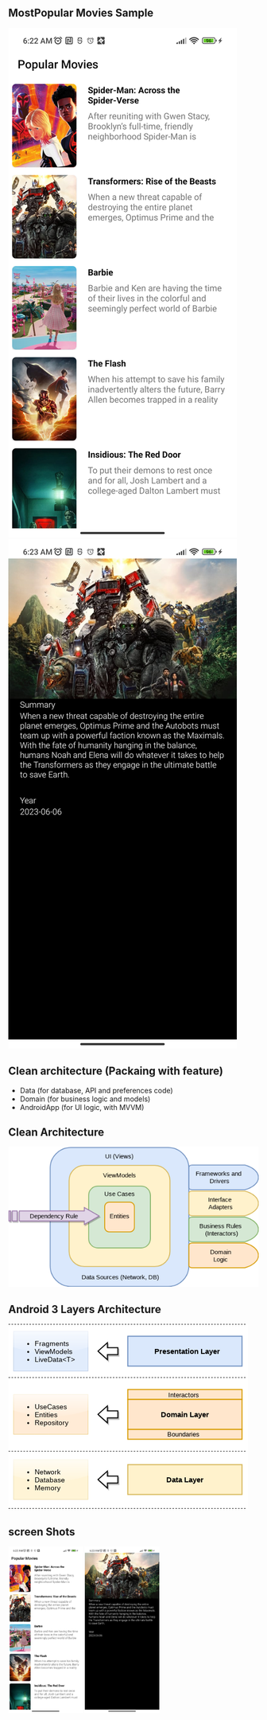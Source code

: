 ## MostPopular Movies Sample 

![Latest Movies](images/home_screen.png)
![Movies Search Hint](images/details_screen.png)

## Clean architecture (Packaing with feature)
- Data (for database, API and preferences code)
- Domain (for business logic and models)
- AndroidApp (for UI logic, with MVVM)

## Clean Architecture
 <img src="images/clean_architecture_reloaded_main.png" alt="ArchiTecture"/>

## Android 3 Layers Architecture
<img src="images/clean_architecture_reloaded_layers.png" alt="layers"/>

## screen Shots
<p float="left">
  <img src="images/home_screen.png" width="150" />
  <img src="images/details_screen.png" width="150" />
</p>